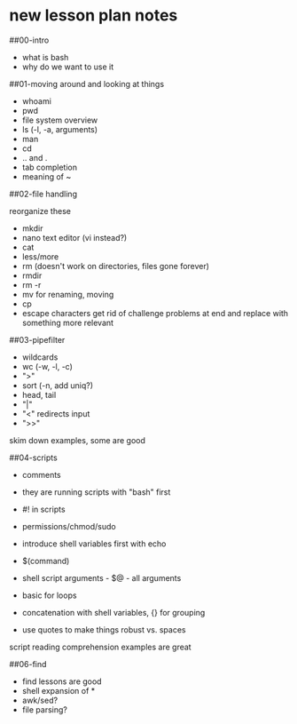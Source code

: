 # new lesson plan notes

##00-intro
+ what is bash
+ why do we want to use it

##01-moving around and looking at things
+ whoami  
+ pwd  
+ file system overview
+ ls (-l, -a, arguments)
+ man
+ cd
+ .. and .
+ tab completion
+ meaning of ~

##02-file handling

reorganize these
+ mkdir
+ nano text editor (vi instead?)
+ cat
+ less/more
+ rm (doesn't work on directories, files gone forever)
+ rmdir
+ rm -r
+ mv for renaming, moving
+ cp
+ escape characters
get rid of challenge problems at end and replace with something more relevant

##03-pipefilter

+ wildcards
+ wc (-w, -l, -c)
+ ">"
+ sort (-n, add uniq?)
+ head, tail
+ "|"
+ "<" redirects input
+ ">>"

skim down examples, some are good

##04-scripts

+ comments
+ they are running scripts with "bash" first
+ #! in scripts
+ permissions/chmod/sudo
+ introduce shell variables first with echo
+ $(command)
+ shell script arguments - $@ - all arguments
+ basic for loops

+ concatenation with shell variables, {} for grouping
+ use quotes to make things robust vs. spaces

script reading comprehension examples are great

##06-find

+ find lessons are good
+ shell expansion of *
+ awk/sed?
+ file parsing?
